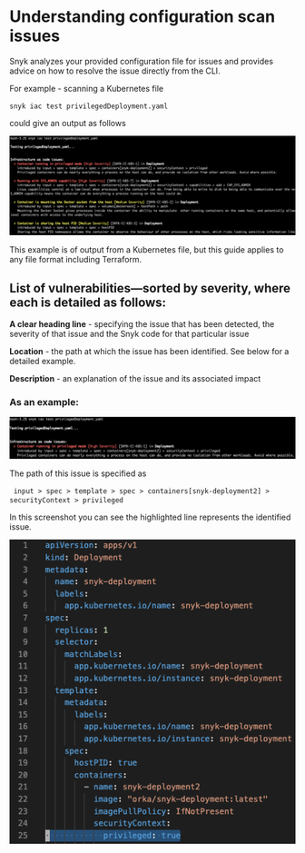 # Understanding configuration scan issues

Snyk analyzes your provided configuration file for issues and provides advice on how to resolve the issue directly from the CLI.

For example - scanning a Kubernetes file

```text
snyk iac test privilegedDeployment.yaml
```

could give an output as follows

![](../../.gitbook/assets/screenshot_2020-08-25_at_11.18.45.png)

This example is of output from a Kubernetes file, but this guide applies to any file format including Terraform.

## List of vulnerabilities—sorted by severity, where each is detailed as follows:

**A clear heading line** - specifying the issue that has been detected, the severity of that issue and the Snyk code for that particular issue

**Location** - the path at which the issue has been identified. See below for a detailed example.

**Description** - an explanation of the issue and its associated impact

### **As an example:**

![](../../.gitbook/assets/issue.png)

The path of this issue is specified as

```text
 input > spec > template > spec > containers[snyk-deployment2] > securityContext > privileged
```

In this screenshot you can see the highlighted line represents the identified issue.

![Screenshot\_2020-08-07\_at\_14.27.04.png](../../.gitbook/assets/screenshot_2020-08-07_at_14.27.04.png)

